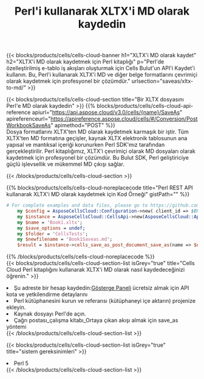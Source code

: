 ﻿---
title:  Perl'i kullanarak XLTX'i MD olarak kaydedin
description:  XLTX formatındaki dosyayı MD formatındaki dosya olarak kaydetmek için Perl için Aspose.Cells Cloud SDK'yı kullanma.
kwords: Excel, Save XLTX as MD, REST, Perl
howto: How to save XLTX as MD using Aspose.Cells Cloud Perl library.
---
{{< blocks/products/cells/cells-cloud-banner h1="XLTX\'i MD olarak kaydet" h2="XLTX\'i MD olarak kaydetmek için Perl kitaplığı" p="Perl\'de özelleştirilmiş e-tablo iş akışları oluşturmak için Cells Bulut\'un API\'i Kaydet\'i kullanın. Bu, Perl\'i kullanarak XLTX\'i MD ve diğer belge formatlarını çevrimiçi olarak kaydetmek için profesyonel bir çözümdür." urlsection="saveas/xltx-to-md/" >}}

{{< blocks/products/cells/cells-cloud-section title="Bir XLTX dosyasını Perl\'e MD olarak kaydedin" >}}
{{% blocks/products/cells/cells-cloud-api-reference apiurl="https://api.aspose.cloud/v3.0/cells/{name}/SaveAs" apireferenceurl="https://apireference.aspose.cloud/cells/#/Conversion/PostWorkbookSaveAs" apimethod="POST" %}}
<br/>
Dosya formatlarını XLTX'ten MD olarak kaydetmek karmaşık bir iştir. Tüm XLTX'ten MD formatına geçişler, kaynak XLTX elektronik tablosunun ana yapısal ve mantıksal içeriği korunurken Perl SDK'mız tarafından gerçekleştirilir. Perl kitaplığımız, XLTX'i çevrimiçi olarak MD dosyaları olarak kaydetmek için profesyonel bir çözümdür. Bu Bulut SDK, Perl geliştiriciye güçlü işlevsellik ve mükemmel MD çıkışı sağlar.

{{< /blocks/products/cells/cells-cloud-section >}}

{{% blocks/products/cells/cells-cloud-noreplacecode title="Perl REST API kullanarak XLTX\'i MD olarak kaydetmek için Kod Örneği" gistPath="" %}}
  
```perl
# For complete examples and data files, please go to https://github.com/aspose-cells-cloud/aspose-cells-cloud-perl/
    my $config = AsposeCellsCloud::Configuration->new( client_id => $ENV{'ProductClientId'}, client_secret => $ENV{'ProductClientSecret'});
    my $instance = AsposeCellsCloud::CellsApi->new(AsposeCellsCloud::ApiClient->new( $config));
    my $name = 'Book1.xltx';
    my $save_options = undef;
    my $folder = 'CellsTests';
    my $newfilename = 'Book1Saveas.md';
    $result = $instance->cells_save_as_post_document_save_as(name => $name,save_options => $save_options, newfilename => $newfilename, folder => $folder);
```
  
{{% /blocks/products/cells/cells-cloud-noreplacecode %}}
<br/>
{{< blocks/products/cells/cells-cloud-section-list isGrey="true" title="Cells Cloud Perl kitaplığını kullanarak XLTX\'i MD olarak nasıl kaydedeceğinizi öğrenin." >}}
<li> Şu adreste bir hesap kaydedin:<a href="https://dashboard.aspose.cloud/">Gösterge Paneli</a> ücretsiz almak için API kota ve yetkilendirme detaylarını</li>
<li>Perl kütüphanesini kurun ve referansı (kütüphaneyi içe aktarın) projenize ekleyin.</li>
<li>Kaynak dosyayı Perl'de açın.</li>
<li>Çağrı postası_çalışma kitabı_Ortaya çıkan akışı almak için save_as yöntemi</li>
{{< /blocks/products/cells/cells-cloud-section-list >}}

{{< blocks/products/cells/cells-cloud-section-list isGrey="true" title="sistem gereksinimleri" >}}
<li>Perl 5</li>
{{< /blocks/products/cells/cells-cloud-section-list >}}
